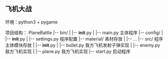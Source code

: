 ## 飞机大战

环境：python3 + pygame

项目结构：
PlaneBattle
|-- bin/
|   |-- __init__.py
|   |-- main.py       主体程序
|-- config/
|   |-- __init__.py
|   |-- settings.py   程序配置
|-- material/         素材存放
|   |-- ...
|-- src/              程序主体模块存放
|   |-- __init__.py
|   |-- bullet.py     我方飞机发射子弹实现
|   |-- enemy.py      敌方飞机实现
|   |-- plane.py      我方飞机实现
|-- start.py          启动程序
